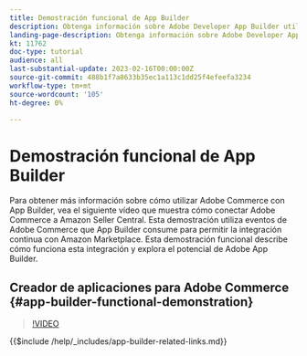 ```yaml
---
title: Demostración funcional de App Builder
description: Obtenga información sobre Adobe Developer App Builder utilizado en Adobe Commerce con una demostración técnica
landing-page-description: Obtenga información sobre Adobe Developer App Builder utilizado en Adobe Commerce con una demostración técnica
kt: 11762
doc-type: tutorial
audience: all
last-substantial-update: 2023-02-16T00:00:00Z
source-git-commit: 488b1f7a8633b35ec1a113c1dd25f4efeefa3234
workflow-type: tm+mt
source-wordcount: '105'
ht-degree: 0%

---
```



# Demostración funcional de App Builder

Para obtener más información sobre cómo utilizar Adobe Commerce con App Builder, vea el siguiente vídeo que muestra cómo conectar Adobe Commerce a Amazon Seller Central. Esta demostración utiliza eventos de Adobe Commerce que App Builder consume para permitir la integración continua con Amazon Marketplace. Esta demostración funcional describe cómo funciona esta integración y explora el potencial de Adobe App Builder.

## Creador de aplicaciones para Adobe Commerce {#app-builder-functional-demonstration}

>[!VIDEO](https://video.tv.adobe.com/v/3413502)

{{$include /help/_includes/app-builder-related-links.md}}

